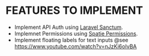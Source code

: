 # FEATURES TO IMPLEMENT

- Implement API Auth using [Laravel Sanctum](https://laravel.com/docs/migrations).
- Implemnet Permissions using [Spatie Permissions](https://laravel.com/docs/queues).
- Implement floating labels for text inputs @see https://www.youtube.com/watch?v=nJzKi6oIvBA
